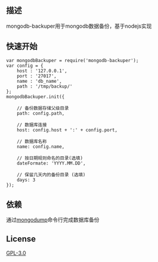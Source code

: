 ## 描述

mongodb-backuper用于mongodb数据备份，基于nodejs实现


## 快速开始
```
var mongodbBackuper = require('mongodb-backuper');
var config = {
	host : '127.0.0.1',
	port : '27017',
	name : 'db_name',
	path : '/tmp/backup/'
};
mongodbBackuper.init({

	// 备份数据存储父级目录
	path: config.path,

	// 数据库连接
	host: config.host + ':' + config.port,

	// 数据库名称
	name: config.name,

	// 按日期规则命名的目录(选填)
	dateFormate: 'YYYY.MM.DD',

	// 保留几天内的备份目录 (选填)
	days: 3
});

```

## 依赖
通过[mongodump](https://docs.mongodb.com/manual/reference/program/mongodump/)命令行完成数据库备份

## License
[GPL-3.0](https://choosealicense.com/licenses/gpl-3.0/)
